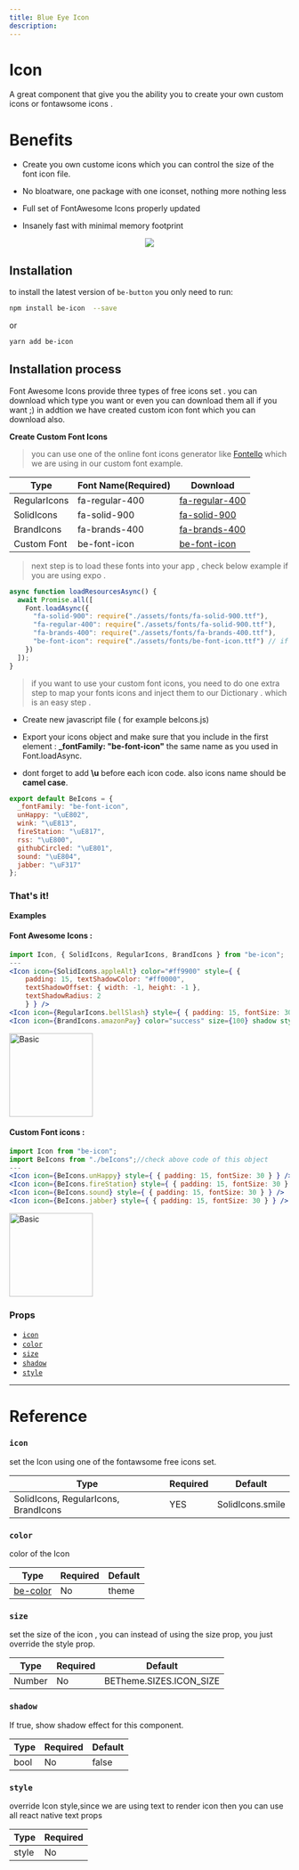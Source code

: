 ```yaml
---
title: Blue Eye Icon
description:
---
```


# Icon

A great component that give you the ability you to create your own custom icons or fontawsome icons .

# Benefits

- Create you own custome icons which you can control the size of the font icon file.

- No bloatware, one package with one iconset, nothing more nothing less

- Full set of FontAwesome Icons properly updated

- Insanely fast with minimal memory footprint

<p align="center">
 <img src="https://i.imgur.com/GYK34HW.png" />
</p>

## Installation

to install the latest version of `be-button` you only need to run:

```bash
npm install be-icon  --save
```

or

```bash
yarn add be-icon
```

## Installation process

Font Awesome Icons provide three types of free icons set . you can download which type you want or even you can download them all if you want ;) in addtion we have created custom icon font which you can download also.

**Create Custom Font Icons**

> you can use one of the online font icons generator like [Fontello](http://fontello.com/) which we are using in our custom font example.

| Type         | Font Name(Required) | Download                                                                             |
| ------------ | ------------------- | ------------------------------------------------------------------------------------ |
| RegularIcons | fa-regular-400      | [fa-regular-400](https://drive.google.com/open?id=1yq_sJ5le5S1S06msvaO6W16-9Oo7dXfa) |
| SolidIcons   | fa-solid-900        | [fa-solid-900](https://drive.google.com/open?id=18vQUn80hrR3lxTvB1toRE5Kf0pE37eif)   |
| BrandIcons   | fa-brands-400       | [fa-brands-400](https://drive.google.com/open?id=1qJQ0t9ZchUaikh3TYeuIjGQgS3wrjxEW)  |
| Custom Font  | be-font-icon        | [be-font-icon](https://drive.google.com/open?id=18reeFawb37lZrYh-yPNwqNW75ldhdSrc)   |

> next step is to load these fonts into your app , check below example if you are using expo .

```jsx
async function loadResourcesAsync() {
  await Promise.all([
    Font.loadAsync({
      "fa-solid-900": require("./assets/fonts/fa-solid-900.ttf"),
      "fa-regular-400": require("./assets/fonts/fa-solid-900.ttf"),
      "fa-brands-400": require("./assets/fonts/fa-brands-400.ttf"),
      "be-font-icon": require("./assets/fonts/be-font-icon.ttf") // if you want to use Custom font. you can change the name of the font and the file as you want ( only for custom font icon)
    })
  ]);
}
```

> if you want to use your custom font icons, you need to do one extra step to map your fonts icons and inject them to our Dictionary . which is an easy step .

- Create new javascript file ( for example beIcons.js)

- Export your icons object and make sure that you include in the first element : **\_fontFamily: "be-font-icon"** the same name as you used in Font.loadAsync.

- dont forget to add **\u** before each icon code. also icons name should be **camel case**.

```jsx
export default BeIcons = {
  _fontFamily: "be-font-icon",
  unHappy: "\uE802",
  wink: "\uE813",
  fireStation: "\uE817",
  rss: "\uE800",
  githubCircled: "\uE801",
  sound: "\uE804",
  jabber: "\uF317"
};
```

### That's it!

**Examples**

#### Font Awesome Icons :

```jsx
import Icon, { SolidIcons, RegularIcons, BrandIcons } from "be-icon";
---
<Icon icon={SolidIcons.appleAlt} color="#ff9900" style={ {
    padding: 15, textShadowColor: "#ff0000",
    textShadowOffset: { width: -1, height: -1 },
    textShadowRadius: 2
    } } />
<Icon icon={RegularIcons.bellSlash} style={ { padding: 15, fontSize: 30 } } />
<Icon icon={BrandIcons.amazonPay} color="success" size={100} shadow style={ { padding: 15 } } />
```

<img src="https://i.imgur.com/eX6sk3B.jpg" alt="Basic" style="width:150px" />

#### Custom Font icons :

```jsx
import Icon from "be-icon";
import BeIcons from "./beIcons";//check above code of this object
---
<Icon icon={BeIcons.unHappy} style={ { padding: 15, fontSize: 30 } } />
<Icon icon={BeIcons.fireStation} style={ { padding: 15, fontSize: 30 } } />
<Icon icon={BeIcons.sound} style={ { padding: 15, fontSize: 30 } } />
<Icon icon={BeIcons.jabber} style={ { padding: 15, fontSize: 30 } } />
```

<img src="https://i.imgur.com/qoXCiT8.jpg" alt="Basic" style="width:150px" />

### Props

- [`icon`](icon#icon)
- [`color`](icon#color)
- [`size`](icon#size)
- [`shadow`](icon#shadow)
- [`style`](icon#style)

---

# Reference

### `icon`

set the Icon using one of the fontawsome free icons set.

| Type                                 | Required | Default          |
| ------------------------------------ | -------- | ---------------- |
| SolidIcons, RegularIcons, BrandIcons | YES      | SolidIcons.smile |

### `color`

color of the Icon

| Type                                     | Required | Default |
| ---------------------------------------- | -------- | ------- |
| [be-color](../../guides/color-reference) | No       | theme   |

### `size`

set the size of the icon , you can instead of using the size prop, you just override the style prop.

| Type   | Required | Default                 |
| ------ | -------- | ----------------------- |
| Number | No       | BETheme.SIZES.ICON_SIZE |

### `shadow`

If true, show shadow effect for this component.

| Type | Required | Default |
| ---- | -------- | ------- |
| bool | No       | false   |

### `style`

override Icon style,since we are using text to render icon then you can use all react native text props

| Type  | Required |
| ----- | -------- |
| style | No       |
